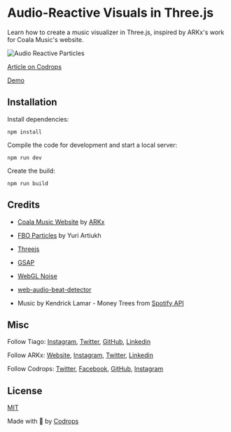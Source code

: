 # Audio-Reactive Visuals in Three.js

Learn how to create a music visualizer in Three.js, inspired by ARKx's work for Coala Music's website.

![Audio Reactive Particles](https://tympanus.net/codrops/wp-content/uploads/2023/12/feature_particles-visualizer_high.gif)

[Article on Codrops](https://tympanus.net/codrops/?p=74700)

[Demo](https://tympanus.net/Tutorials/InteractiveParticlesMusicVisualizer/)

## Installation

Install dependencies:

```
npm install
```

Compile the code for development and start a local server:

```
npm run dev
```

Create the build:

```
npm run build
```

## Credits

- [Coala Music Website](https://coalamusic.com/) by [ARKx](https://arkx.cc)
- [FBO Particles](https://www.youtube.com/watch?v=oLH00MXTqNg) by Yuri Artiukh
- [Threejs](https://threejs.org/)
- [GSAP](https://gsap.com/)
- [WebGL Noise](https://github.com/ashima/webgl-noise)
- [web-audio-beat-detector](https://github.com/chrisguttandin/web-audio-beat-detector)

- Music by Kendrick Lamar - Money Trees from [Spotify API](https://developer.spotify.com/documentation/web-api/reference/get-track)

## Misc

Follow Tiago: [Instagram](https://instagram.com/tgcnzn), [Twitter](https://twitter.com/tgcnzn), [GitHub](https://github.com/tgcnzn), [Linkedin](https://www.linkedin.com/in/tcanzian/)

Follow ARKx: [Website](https://arkx.cc), [Instagram](https://instagram.com/arkx_cc), [Twitter](https://twitter.com/arkx_cc), [Linkedin](https://www.linkedin.com/company/arkx/)

Follow Codrops: [Twitter](http://www.twitter.com/codrops), [Facebook](http://www.facebook.com/codrops), [GitHub](https://github.com/codrops), [Instagram](https://www.instagram.com/codropsss/)

## License

[MIT](LICENSE)

Made with :blue_heart: by [Codrops](http://www.codrops.com)

